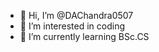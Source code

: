 - 👋 Hi, I’m @DAChandra0507
- 👀 I’m interested in coding
- 🌱 I’m currently learning BSc.CS

<!---
DAChandra0507/DAChandra0507 is a ✨ special ✨ repository because its `README.md` (this file) appears on your GitHub profile.
You can click the Preview link to take a look at your changes.
--->
